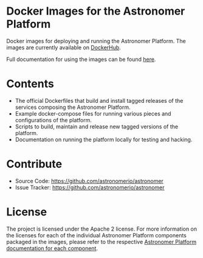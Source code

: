 Docker Images for the Astronomer Platform
===

Docker images for deploying and running the Astronomer Platform.  The images are currently available on [DockerHub](https://hub.docker.com/u/astronomerinc/).

Full documentation for using the images can be found [here](https://astronomerio.github.io/astronomer/).

# Contents

- The official Dockerfiles that build and install tagged releases of the services composing the Astronomer Platform.
- Example docker-compose files for running various pieces and configurations of the platform. 
- Scripts to build, maintain and release new tagged versions of the platform.
- Documentation on running the platform locally for testing and hacking.

# Contribute

- Source Code: https://github.com/astronomerio/astronomer
- Issue Tracker: https://github.com/astronomerio/astronomer

# License

The project is licensed under the Apache 2 license. For more information on the licenses for each of the individual Astronomer Platform components packaged in the images, please refer to the respective [Astronomer Platform documentation for each component](https://astronomerio.github.io/astronomer/).  

